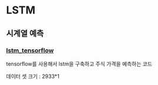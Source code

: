 # LSTM

## 시계열 예측

### [lstm_tensorflow](https://github.com/stockmanager1/-_-/blob/main/LSTM/lstm_tensorflow.ipynb)

tensorflow를 사용해서 lstm을 구축하고 주식 가격을 예측하는 코드

데이터 셋 크기 : 2933*1



